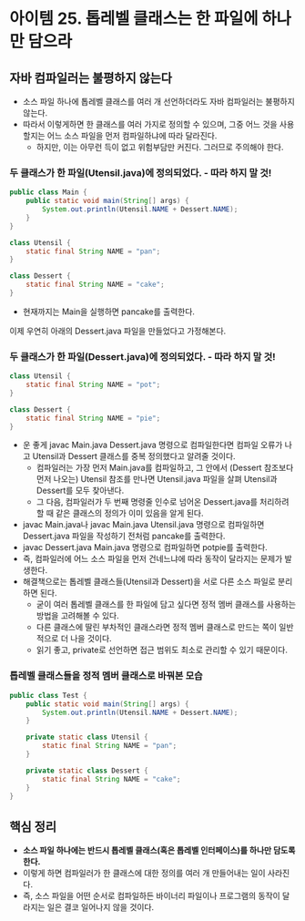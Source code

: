 # 아이템 25. 톱레벨 클래스는 한 파일에 하나만 담으라

## 자바 컴파일러는 불평하지 않는다

- 소스 파일 하나에 톱레벨 클래스를 여러 개 선언하더라도 자바 컴파일러는 불평하지 않는다.
- 따라서 이렇게하면 한 클래스를 여러 가지로 정의할 수 있으며, 그중 어느 것을 사용할지는 어느 소스 파일을 먼저 컴파일하냐에 따라 달라진다.
    - 하지만, 이는 아무런 득이 없고 위험부담만 커진다. 그러므로 주의해야 한다.

### 두 클래스가 한 파일(Utensil.java)에 정의되었다. - 따라 하지 말 것!

```java
public class Main {
    public static void main(String[] args) {
        System.out.println(Utensil.NAME + Dessert.NAME);
    }
}

class Utensil {
    static final String NAME = "pan";
}

class Dessert {
    static final String NAME = "cake";
}
```

- 현재까지는 Main을 실행하면 pancake를 출력한다.

이제 우연히 아래의 Dessert.java 파일을 만들었다고 가정해본다.

### 두 클래스가 한 파일(Dessert.java)에 정의되었다. - 따라 하지 말 것!

```java
class Utensil {
    static final String NAME = "pot";
}

class Dessert {
    static final String NAME = "pie";
}
```

- 운 좋게 javac Main.java Dessert.java 명령으로 컴파일한다면 컴파일 오류가 나고 Utensil과 Dessert 클래스를 중복 정의했다고 알려줄 것이다.
    - 컴파일러는 가장 먼저 Main.java를 컴파일하고, 그 안에서 (Dessert 참조보다 먼저 나오는) Utensil 참조를 만나면 Utensil.java 파일을 살펴 Utensil과 Dessert를 모두
      찾아낸다.
    - 그 다음, 컴파일러가 두 번째 명령줄 인수로 넘어온 Dessert.java를 처리하려 할 때 같은 클래스의 정의가 이미 있음을 알게 된다.
- javac Main.java나 javac Main.java Utensil.java 명령으로 컴파일하면 Dessert.java 파일을 작성하기 전처럼 pancake를 출력한다.
- javac Dessert.java Main.java 명령으로 컴파일하면 potpie를 출력한다.
- 즉, 컴파일러에 어느 소스 파일을 먼저 건네느냐에 따라 동작이 달라지는 문제가 발생한다.
- 해결책으로는 톱레벨 클래스들(Utensil과 Dessert)을 서로 다른 소스 파일로 분리하면 된다.
    - 굳이 여러 톱레벨 클래스를 한 파일에 담고 싶다면 정적 멤버 클래스를 사용하는 방법을 고려해볼 수 있다.
    - 다른 클래스에 딸린 부차적인 클래스라면 정적 멤버 클래스로 만드는 쪽이 일반적으로 더 나을 것이다.
    - 읽기 좋고, private로 선언하면 접근 범위도 최소로 관리할 수 있기 때문이다.

### 톱레벨 클래스들을 정적 멤버 클래스로 바꿔본 모습

```java
public class Test {
    public static void main(String[] args) {
        System.out.println(Utensil.NAME + Dessert.NAME);
    }

    private static class Utensil {
        static final String NAME = "pan";
    }

    private static class Dessert {
        static final String NAME = "cake";
    }
}
```

## 핵심 정리

- **소스 파일 하나에는 반드시 톱레벨 클래스(혹은 톱레벨 인터페이스)를 하나만 담도록 한다.**
- 이렇게 하면 컴파일러가 한 클래스에 대한 정의를 여러 개 만들어내는 일이 사라진다.
- 즉, 소스 파일을 어떤 순서로 컴파일하든 바이너리 파일이나 프로그램의 동작이 달라지는 일은 결코 일어나지 않을 것이다.

